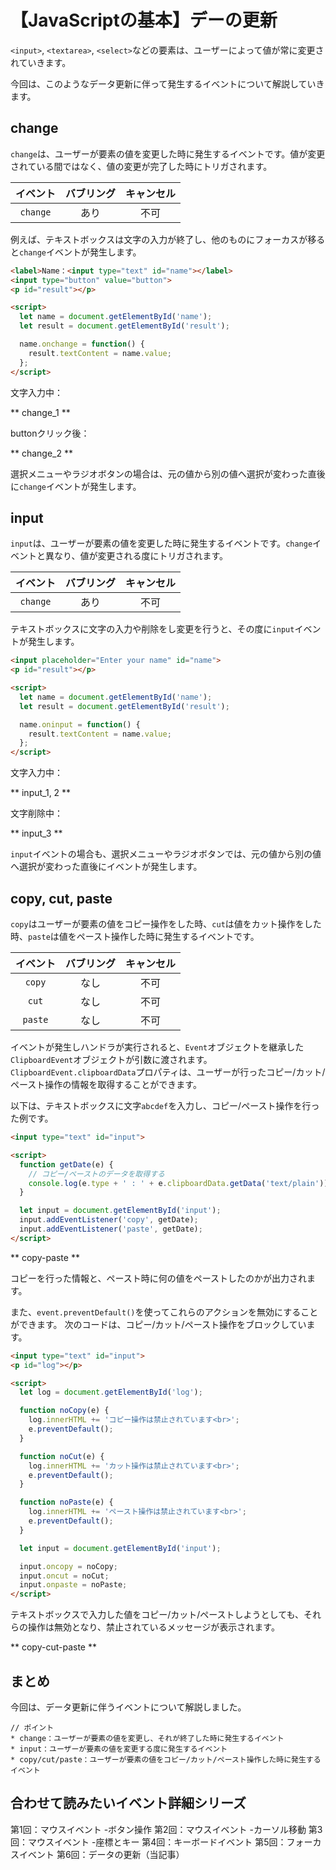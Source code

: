 # 【JavaScriptの基本】デーの更新

```<input>```, ```<textarea>```, ```<select>```などの要素は、ユーザーによって値が常に変更されていきます。

今回は、このようなデータ更新に伴って発生するイベントについて解説していきます。

## change
```change```は、ユーザーが要素の値を変更した時に発生するイベントです。値が変更されている間ではなく、値の変更が完了した時にトリガされます。

|イベント|バブリング|キャンセル|
|:--:|:--:|:--:|
|```change```|あり|不可|

例えば、テキストボックスは文字の入力が終了し、他のものにフォーカスが移ると```change```イベントが発生します。
```html
<label>Name：<input type="text" id="name"></label>
<input type="button" value="button">
<p id="result"></p>

<script>
  let name = document.getElementById('name');
  let result = document.getElementById('result');

  name.onchange = function() {
    result.textContent = name.value; 
  };
</script>
```

文字入力中：

** change_1 **

buttonクリック後：

** change_2 **

選択メニューやラジオボタンの場合は、元の値から別の値へ選択が変わった直後に```change```イベントが発生します。

## input
```input```は、ユーザーが要素の値を変更した時に発生するイベントです。```change```イベントと異なり、値が変更される度にトリガされます。

|イベント|バブリング|キャンセル|
|:--:|:--:|:--:|
|```change```|あり|不可|

テキストボックスに文字の入力や削除をし変更を行うと、その度に```input```イベントが発生します。
```html
<input placeholder="Enter your name" id="name">
<p id="result"></p>

<script>
  let name = document.getElementById('name');
  let result = document.getElementById('result');

  name.oninput = function() {
    result.textContent = name.value; 
  };
</script>
 ```

文字入力中：

** input_1, 2 **

文字削除中：

** input_3 **

```input```イベントの場合も、選択メニューやラジオボタンでは、元の値から別の値へ選択が変わった直後にイベントが発生します。

## copy, cut, paste
```copy```はユーザーが要素の値をコピー操作をした時、```cut```は値をカット操作をした時、```paste```は値をペースト操作した時に発生するイベントです。

|イベント|バブリング|キャンセル|
|:--:|:--:|:--:|
|```copy```|なし|不可|
|```cut```|なし|不可|
|```paste```|なし|不可|

イベントが発生しハンドラが実行されると、```Event```オブジェクトを継承した```ClipboardEvent```オブジェクトが引数に渡されます。
```ClipboardEvent.clipboardData```プロパティは、ユーザーが行ったコピー/カット/ペースト操作の情報を取得することができます。

以下は、テキストボックスに文字```abcdef```を入力し、コピー/ペースト操作を行った例です。
```html
<input type="text" id="input">

<script>
  function getDate(e) {
    // コピー/ペーストのデータを取得する
    console.log(e.type + ' : ' + e.clipboardData.getData('text/plain'));
  }

  let input = document.getElementById('input');
  input.addEventListener('copy', getDate);
  input.addEventListener('paste', getDate);
</script>
 ```

** copy-paste **

コピーを行った情報と、ペースト時に何の値をペーストしたのかが出力されます。

また、```event.preventDefault()```を使ってこれらのアクションを無効にすることができます。
次のコードは、コピー/カット/ペースト操作をブロックしています。
```html
<input type="text" id="input">
<p id="log"></p>

<script>
  let log = document.getElementById('log');

  function noCopy(e) {
    log.innerHTML += 'コピー操作は禁止されています<br>';
    e.preventDefault();
  }

  function noCut(e) {
    log.innerHTML += 'カット操作は禁止されています<br>';
    e.preventDefault();
  }

  function noPaste(e) {
    log.innerHTML += 'ペースト操作は禁止されています<br>';
    e.preventDefault();
  }

  let input = document.getElementById('input');

  input.oncopy = noCopy;
  input.oncut = noCut;
  input.onpaste = noPaste;
</script>
 ```

テキストボックスで入力した値をコピー/カット/ペーストしようとしても、それらの操作は無効となり、禁止されているメッセージが表示されます。

** copy-cut-paste **

## まとめ
今回は、データ更新に伴うイベントについて解説しました。

```plain
// ポイント
* change：ユーザーが要素の値を変更し、それが終了した時に発生するイベント
* input：ユーザーが要素の値を変更する度に発生するイベント
* copy/cut/paste：ユーザーが要素の値をコピー/カット/ペースト操作した時に発生するイベント
 ```

## 合わせて読みたいイベント詳細シリーズ
第1回：マウスイベント -ボタン操作
第2回：マウスイベント -カーソル移動
第3回：マウスイベント -座標とキー
第4回：キーボードイベント
第5回：フォーカスイベント
第6回：データの更新（当記事）








